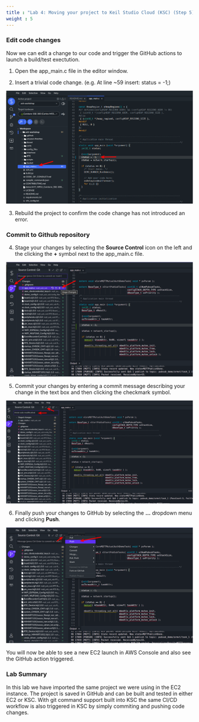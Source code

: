 ```yaml
---
title : "Lab 4: Moving your project to Keil Studio Cloud (KSC) (Step 5)"
weight : 5
---
```


### Edit code changes

Now we can edit a change to our code and trigger the GitHub actions to launch a build/test exectution.

1. Open the app_main.c file in the editor window.

2. Insert a trivial code change. (e.g. At line ~59 insert: status = -1;)

![build ksc](/static/ksc_edit.png)

3. Rebuild the project to confirm the code change has not introduced an error.

### Commit to Github repository

4. Stage your changes by selecting the **Source Control** icon on the left and the clicking the **+** symbol next to the app_main.c file.

![ksc stage](/static/ksc-stage.png)

5. Commit your changes by entering a commit message describing your change in the text box and then clicking the checkmark symbol.

![ksc commit](/static/ksc-commit.png)

6. Finally push your changes to GitHub by selecting the **...** dropdown menu and clicking **Push**.

![ksc push](/static/ksc-push.png)

You will now be able to see a new EC2 launch in AWS Console and also see the GitHub action triggered.

### Lab Summary

In this lab we have imported the same project we were using in the EC2 instance. The project is saved in GitHub and can be built and tested in either EC2 or KSC. With git command support built into KSC the same CI/CD workflow is also triggered in KSC by simply commiting and pushing code changes.

